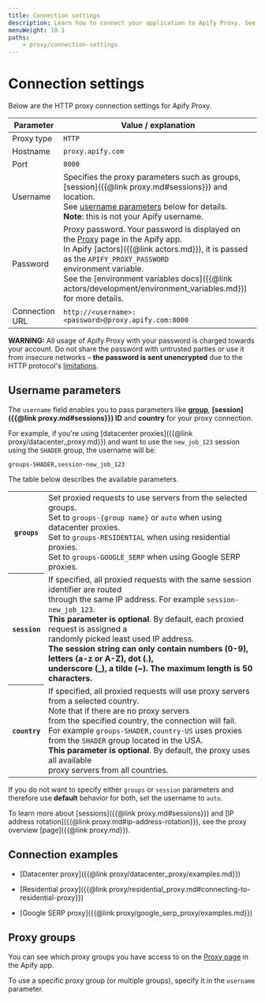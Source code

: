 ```yaml
---
title: Connection settings
description: Learn how to connect your application to Apify Proxy. See the required parameters such as the correct username and password.
menuWeight: 10.1
paths:
    - proxy/connection-settings
---
```


# [](#connection-settings) Connection settings

Below are the HTTP proxy connection settings for Apify Proxy.

| Parameter      | Value / explanation |
|----------------|---------------------|
| Proxy type     | `HTTP`              |
| Hostname       | `proxy.apify.com`   |
| Port           | `8000`              |
| Username       | Specifies the proxy parameters such as groups, [session]({{@link proxy.md#sessions}}) and location. <br/>See [username parameters](#username-parameters) below for details. <br/>**Note**: this is not your Apify username. |
| Password       | Proxy password. Your password is displayed on the [Proxy](https://my.apify.com/proxy) page in the Apify app. <br/>In Apify [actors]({{@link actors.md}}), it is passed as the `APIFY_PROXY_PASSWORD` <br/>environment variable.<br/>See the [environment variables docs]({{@link actors/development/environment_variables.md}}) for more details. |
| Connection URL | `http://<username>:<password>@proxy.apify.com:8000`|

**WARNING:** All usage of Apify Proxy with your password is charged towards your account. Do not share the password with untrusted parties or use it from insecure networks – **the password is sent unencrypted** due to the HTTP protocol's [limitations](https://www.guru99.com/difference-http-vs-https.html).

## [](#username-parameters) Username parameters

The `username` field enables you to pass parameters like **[group](#proxy-groups)**, **[session]({{@link proxy.md#sessions}}) ID** and **country** for your proxy connection.

For example, if you're using [datacenter proxies]({{@link proxy/datacenter_proxy.md}}) and want to use the `new_job_123` session using the `SHADER` group, the username will be:

```text
groups-SHADER,session-new_job_123
```

The table below describes the available parameters.

<table class="table table-bordered table-condensed">
    <tbody>
    <tr>
        <th><code>groups</code></th>
        <td>
            Set proxied requests to use servers from the selected groups.
            <br/>Set to <code>groups-{group name}</code> or <code>auto</code> when using datacenter proxies.
            <br/>Set to <code>groups-RESIDENTIAL</code> when using residential proxies.
            <br/>Set to <code>groups-GOOGLE_SERP</code> when using Google SERP proxies.
        </td>
    </tr>
    <tr>
        <th><code>session</code></th>
        <td>
            If specified, all proxied requests with the same session identifier are routed
            <br/>through the same IP address. For example <code>session-new_job_123</code>.
            <br /><strong>This parameter is optional</strong>. By default, each proxied request
            is assigned a
            <br/>randomly picked least used IP address.
            <br /><strong>The session string can only contain numbers (0-9), letters (a-z or A-Z),
            dot (.),
            <br/>underscore (_), a tilde (~). The maximum length is 50 characters.</strong>
        </td>
    </tr>
    <tr>
        <th><code>country</code></th>
        <td>
            If specified, all proxied requests will use proxy servers from a selected country.
             <br/>Note that if there are no proxy servers
            <br/>from the specified country, the connection will fail.
             <br/>For example <code>groups-SHADER,country-US</code> uses proxies
             <br/> from the <code>SHADER</code> group located in the USA.
            <br /><strong>This parameter is optional</strong>.
            By default, the proxy uses all available
            <br/>proxy servers from all countries.
        </td>
    </tr>
    </tbody>
</table>

If you do not want to specify either `groups` or `session` parameters and therefore use **default** behavior for both, set the username to `auto`.

To learn more about [sessions]({{@link proxy.md#sessions}}) and [IP address rotation]({{@link proxy.md#ip-address-rotation}}), see the proxy overview [page]({{@link proxy.md}}).

## [](#connection-examples) Connection examples

* [Datacenter proxy]({{@link proxy/datacenter_proxy/examples.md}})

* [Residential proxy]({{@link proxy/residential_proxy.md#connecting-to-residential-proxy}})

* [Google SERP proxy]({{@link proxy/google_serp_proxy/examples.md}})

## [](#proxy-groups) Proxy groups

You can see which proxy groups you have access to on the [Proxy page](https://my.apify.com/proxy) in the Apify app.

To use a specific proxy group (or multiple groups), specify it in the `username` parameter.
